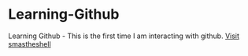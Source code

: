 # Learning-Github
Learning Github - This is the first time I am interacting with github.
[Visit smastheshell](https://facebook.com/smashtheshell)
